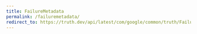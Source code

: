 ```yaml
---
title: FailureMetadata
permalink: /failuremetadata/
redirect_to: https://truth.dev/api/latest/com/google/common/truth/FailureMetadata.html
---
```

